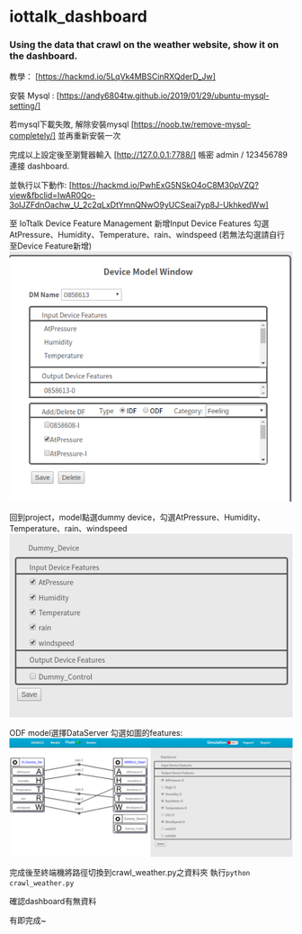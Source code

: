 # iottalk_dashboard
### Using the data that crawl on the weather website, show it on the dashboard.
教學： [https://hackmd.io/5LqVk4MBSCinRXQderD_Jw]

安裝 Mysql : [https://andy6804tw.github.io/2019/01/29/ubuntu-mysql-setting/]

若mysql下載失敗, 解除安裝mysql [https://noob.tw/remove-mysql-completely/] 並再重新安裝一次

完成以上設定後至瀏覽器輸入 [http://127.0.0.1:7788/] 帳密 admin / 123456789 連接 dashboard.

並執行以下動作: [https://hackmd.io/PwhExG5NSkO4oC8M30pVZQ?view&fbclid=IwAR0Qo-3oIJZFdnOachw_U_2c2qLxDtYmnQNwO9yUCSeai7yp8J-UkhkedWw]

至 IoTtalk Device Feature Management 新增Input Device Features
勾選AtPressure、Humidity、Temperature、rain、windspeed
(若無法勾選請自行至Device Feature新增)
![Device Feature Management ](https://github.com/ChangWinnie/iottalk_dashboard/blob/master/Screenshot%20from%202019-12-02%2021-31-36.png "Device Feature Management ")

回到project，model點選dummy device，勾選AtPressure、Humidity、Temperature、rain、windspeed
![Dummy_device](https://github.com/ChangWinnie/iottalk_dashboard/blob/master/Screenshot%20from%202019-12-02%2021-39-20.png "Dummy device")

ODF model選擇DataServer 勾選如圖的features:
![DataServer](https://github.com/ChangWinnie/iottalk_dashboard/blob/master/Screenshot%20from%202019-12-02%2021-40-52.png "DataServer")

完成後至終端機將路徑切換到crawl_weather.py之資料夾 執行`python crawl_weather.py`

確認dashboard有無資料

有即完成~
